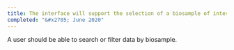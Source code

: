```yaml
---
title: The interface will support the selection of a biosample of interest
completed: "&#x2705; June 2020"
---
```


A user should be able to search or filter data by biosample.
